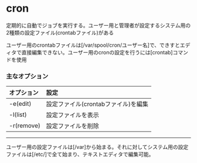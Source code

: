 # cron

定期的に自動でジョブを実行する。ユーザー用と管理者が設定するシステム用の2種類の設定ファイル(crontabファイル)がある

ユーザー用のcrontabファイルは[/var/spool/cron/ユーザー名]で、できすとエディタで直接編集できない。ユーザー用のcronの設定を行うには[crontab]コマンドを使用

### 主なオプション

| オプション | 設定 |
|:---|:---|
| -e(edit) | 設定ファイル(crontabファイル)を編集 |
| -l(list) | 設定ファイルを表示 |
| -r(remove) | 設定ファイルを削除 |

---

ユーザー用の設定ファイルは[/var]から始まる。それに対してシステム用の設定ファイルは[/etc/]で全て始まり、テキストエディタで編集可能。

